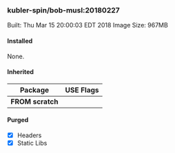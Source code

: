 ### kubler-spin/bob-musl:20180227

Built: Thu Mar 15 20:00:03 EDT 2018
Image Size: 967MB

#### Installed
None.
#### Inherited
Package | USE Flags
--------|----------
**FROM scratch** |
#### Purged
- [x] Headers
- [x] Static Libs
